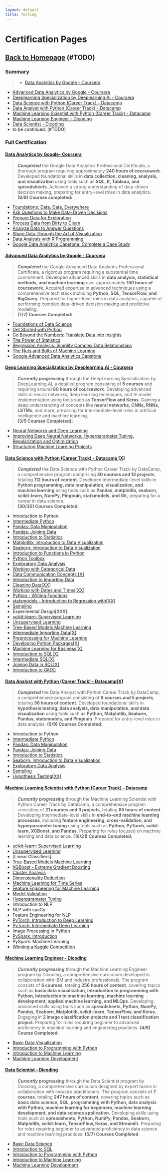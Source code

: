 ```yaml
---
layout: default
title: Testing
---
```



# Certification Pages

## **[Back to Homepage](evanhfw.github.io)** (#TODO)

### Summary

> - [Data Analytics by Google - Coursera](#data-analytics-by-google-coursera)
- [Advanced Data Analytics by Google - Coursera](#advanced-data-analytics-by-google-coursera)
- [Deeplearning Specialization by Deeplearning.Ai - Coursera](#deeplearning-specialization-by-deeplearning.ai-coursera)
- [Data Science with Python (Career Track) - Datacamp](#data-science-with-python-career-track-datacamp)
- [Data Analyst with Python (Career Track) - Datacamp](#data-analyst-with-python-career-track-datacamp)
- [Machine Learning Scientist with Pyhton (Career Track) - Datacamp](#machine-learning-scientist-with-python-career-track-datacamp)
- [Machine Learning Engineer - Dicoding](#machine-learning-engineer-dicoding)
- [Data Scientist - Dicoding](#data-scientist-dicoding)
- to be continued. (#TODO)

### Full Certification

#### <a id="data-analytics-by-google-coursera"></a> **[Data Analytics by Google- Coursera](https://www.coursera.org/account/accomplishments/professional-cert/C8FRK8GEKAA8)**    
> ***Completed*** the Google Data Analytics Professional Certificate, a thorough program requiring approximately **240 hours of coursework**. Developed foundational skills in **data collection, cleaning, analysis, and visualization** using tools such as **SQL, R, Tableau, and spreadsheets**. Achieved a strong understanding of data-driven decision making, preparing for entry-level roles in data analytics.     
**(8/8) Courses completed:**         
- [Foundations: Data, Data, Everywhere](https://www.coursera.org/account/accomplishments/certificate/4XXUL533VS7R)
- [Ask Questions to Make Data-Driven Decisions](https://www.coursera.org/account/accomplishments/certificate/4XXUL533VS7R)
- [Prepare Data for Exploration](https://www.coursera.org/account/accomplishments/certificate/X8KU7K7QXZ9L)
- [Process Data from Dirty to Clean](https://www.coursera.org/account/accomplishments/certificate/CVR3WFVNTM9V)
- [Analyze Data to Answer Questions](https://www.coursera.org/account/accomplishments/certificate/PX4NVMSQ9TVB)
- [Share Data Through the Art of Visualization](https://www.coursera.org/account/accomplishments/certificate/WVMHZGVVCUEY)
- [Data Analysis with R Programming](https://www.coursera.org/account/accomplishments/certificate/SWBFPSUHCSHX)
- [Google Data Analytics Capstone: Complete a Case Study](https://www.coursera.org/account/accomplishments/certificate/RTYUQHVGFRGE)

#### <a id="advanced-data-analytics-by-google-coursera"></a> **[Advanced Data Analytics by Google - Coursera](https://www.coursera.org/account/accomplishments/professional-cert/TZ2M5A7L4QPX)**     
> ***Completed*** the Google Advanced Data Analytics Professional Certificate, a rigorous program requiring a substantial time commitment. Developed advanced skills in **data analysis, statistical methods, and machine learning** over approximately **150 hours of coursework**. Acquired expertise in advanced techniques using a comprehensive tech stack including **Python, SQL, TensorFlow, and BigQuery**. Prepared for higher-level roles in data analytics, capable of performing complex data-driven decision making and predictive modeling.     
**(7/7) Courses Completed:**
- [Foundations of Data Science](https://www.coursera.org/account/accomplishments/certificate/L6A63QZ6NUDX)
- [Get Started with Python](https://www.coursera.org/account/accomplishments/certificate/6MKWC6MDYJMT)
- [Go Beyond the Numbers: Translate Data into Insights](https://www.coursera.org/account/accomplishments/certificate/3VYBWXRHPP7E)
- [The Power of Statistics](https://www.coursera.org/account/accomplishments/certificate/T2C6ZG5489XC)
- [Regression Analysis: Simplify Complex Data Relationships](https://www.coursera.org/account/accomplishments/certificate/Q83Y9FMWTL5Y)
- [The Nuts and Bolts of Machine Learning](https://www.coursera.org/account/accomplishments/certificate/Z3HDRFVMCH4L)
- [Google Advanced Data Analytics Capstone](https://www.coursera.org/account/accomplishments/certificate/GQAG3KLGNYGS)


#### <a id="deeplearning-specialization-by-deeplearning.ai-coursera"></a> **[Deep Learning Specialization by Deeplearning.Ai - Coursera](https://www.coursera.org/specializations/deep-learning?courseAccomplishmentCurrentPage=1)**    
> ***Currently progressing*** through the DeepLearning Specialization by DeepLearning.AI, a detailed program consisting of **5 courses** and requiring around **80 hours of coursework**. Developing advanced skills in neural networks, deep learning techniques, and AI model implementation using tools such as **TensorFlow and Keras**. Gaining a deep understanding of concepts like **neural networks, CNNs, RNNs, LSTMs**, and more, preparing for intermediate-level roles in artificial intelligence and machine learning.     
**(3/5 Courses Completed):**
- [Neural Networks and Deep Learning](https://www.coursera.org/account/accomplishments/verify/ELMJLW7QLHZA)
- [Improving Deep Neural Networks: Hyperparameter Tuning, Regularization and Optimization](https://www.coursera.org/account/accomplishments/verify/HRAVAJ8TWN6W)
- [Structuring Machine Learning Projects](https://www.coursera.org/account/accomplishments/records/SQH97UWT9JB4)

#### <a id="data-science-with-python-career-track-datacamp"></a> **[Data Science with Python (Career Track) - Datacamp [X]](https://www.datacamp.com/completed/statement-of-accomplishment/track/98d42eefa1443c2e12e4e932581e80e486b54fc8)**      
> ***Completed*** the Data Science with Python Career Track by DataCamp, a comprehensive program comprising **30 courses and 13 projects**, totaling **112 hours of content**. Developed intermediate-level skills in **Python programming, data manipulation, visualization, and machine learning** using tools such as **Pandas, matplotlib, seaborn, scikit-learn, NumPy, Pingouin, statsmodels, and Git**, preparing for a career in data science.      
**(30/30) Courses Completed:**
- Introduction to Python
- [Intermediate Python](https://www.datacamp.com/completed/statement-of-accomplishment/course/674ecbe50a0234fdcbe391e43b86194dc10578d1)
- [Pandas: Data Manipulation](https://www.datacamp.com/completed/statement-of-accomplishment/course/b5a41c9e68617521b150e2f8516a1cb238cf465e)
- [Pandas: Joining Data](https://www.datacamp.com/completed/statement-of-accomplishment/course/94a115dfccd0f20926bc560a09346dac5eb2c648)
- [Introduction to Statistics](https://www.datacamp.com/completed/statement-of-accomplishment/course/3b8f415284a90c63c2d935a1f8014787acaf6ada)
- [Matplotlib: Introduction to Data Visualization](https://www.datacamp.com/completed/statement-of-accomplishment/course/7b17bbea532e6ed9ac823dab13116f399581fbca)
- [Seaborn: Introduction to Data Visualization](https://www.datacamp.com/completed/statement-of-accomplishment/course/71b1080f62e255b3aa453ba8c5fb756b763879dc)
- [Introduction to Functions in Python](https://www.datacamp.com/completed/statement-of-accomplishment/course/4a1d40e147250e12680dedd563b731f3f7486ec1)
- [Python Toolbox](https://www.datacamp.com/completed/statement-of-accomplishment/course/d635b167e1fe3ef2b1239497a19fcad09c77359d)
- [Exploratory Data Analysis](https://www.datacamp.com/completed/statement-of-accomplishment/course/57624579c2fd6dafdd5e7810a3bae7aeaea00aee)
- [Working with Categorical Data](https://www.datacamp.com/completed/statement-of-accomplishment/course/e37ee77845994d56418fb124e164b0059136072c)
- [Data Communication Concepts [X]](https://www.datacamp.com/completed/statement-of-accomplishment/course/f22b5c81acfabaa7211b39f38de14dafbed35ee3)
- [Introduction to Importing Data](https://www.datacamp.com/completed/statement-of-accomplishment/course/de3d861b9c2d1315bd4998e6534612519bc81785)
- [Cleaning Data[XX]](https://www.datacamp.com/completed/statement-of-accomplishment/course/1a711545713733775aaf2ff75dbada8d9f3f9ba1)
- [Working with Dates and Times[XX]](https://www.datacamp.com/completed/statement-of-accomplishment/course/19ee79c562f8e63bc0ade0167cc4abad8fa91bc0)
- [Python - Writing Functions](https://www.datacamp.com/completed/statement-of-accomplishment/course/80c8864aa34fca1f6b58c3be1c4319fd5385232a)
- [statsmodels - Introduction to Regression with[XX]](https://www.datacamp.com/completed/statement-of-accomplishment/course/5054c64e4e8f95a712432f1d9033d24b0a4780a2)
- [Sampling](https://www.datacamp.com/completed/statement-of-accomplishment/course/d6f542c333298c884d5b2dafa9268eaaa00bd389)
- Experimental Design[XXX]
- [scikit-learn: Supervised Learning](https://www.datacamp.com/completed/statement-of-accomplishment/course/8c0202c7ba065b4cf461d7babd52c789141637e4)
- [Unsupervised Learning](https://www.datacamp.com/completed/statement-of-accomplishment/course/9023ed9716f3898af9bb26a3e3c81a62c54678c5)
- [Tree-Based Models Machine Learning](https://www.datacamp.com/completed/statement-of-accomplishment/course/748b5002519627f08bdb1f5776acdd371c92c4a6)
- [Intermediate Importing Data[X]](https://www.datacamp.com/completed/statement-of-accomplishment/course/48e421ccaa53c1c81886e317a35868d5e23c489e)
- [Preprocessing for Machine Learning](https://www.datacamp.com/completed/statement-of-accomplishment/course/713ef26cae2dda8f4126e4098c40927ea106624a)
- [Developing Python Packages[X]](https://www.datacamp.com/completed/statement-of-accomplishment/course/1c4d761127da5e1b600878ad7cc347acd3c61a6a)
- [Machine Learning for Business[X]](https://www.datacamp.com/completed/statement-of-accomplishment/course/d5ee6c3adf87e75d843389bb45be47d90b2aec58)
- [Introduction to SQL[X]](https://www.datacamp.com/completed/statement-of-accomplishment/course/381e1b361b6a31a0fe5a50456c381fca3f3730b1)
- [Intermediate SQL[X]](https://www.datacamp.com/completed/statement-of-accomplishment/course/381e1b361b6a31a0fe5a50456c381fca3f3730b1)
- [Joining Data in SQL[X]](https://www.datacamp.com/completed/statement-of-accomplishment/course/3fbd87e072be4f254827aeb9cabaa118718293ee)
- [Introduction to Git[X]](https://www.datacamp.com/completed/statement-of-accomplishment/course/843872d251376ba078a2860ff359d398f9b1e245)

#### <a id="data-analyst-with-python-career-track-datacamp"></a> **[Data Analyst with Python (Career Track) - Datacamp[X]](https://www.datacamp.com/statement-of-accomplishment/track/6d44ee4e0f2316eeec8a4a12bfd00050fff3e2cb)**
> ***Completed*** the Data Analyst with Python Career Track by DataCamp, a comprehensive program consisting of **9 courses and 5 projects**, totaling **36 hours of content**. Developed foundational skills in **hypothesis testing, data analysis, data manipulation, and data visualization** using tools such as **Python, Matplotlib, Seaborn, Pandas, statsmodels, and Pingouin**. Prepared for entry-level roles in data analysis.
**(9/9) Courses Completed:**
- Introduction to Python
- [Intermediate Python](https://www.datacamp.com/completed/statement-of-accomplishment/course/674ecbe50a0234fdcbe391e43b86194dc10578d1)
- [Pandas: Data Manipulation](https://www.datacamp.com/completed/statement-of-accomplishment/course/b5a41c9e68617521b150e2f8516a1cb238cf465e)
- [Pandas: Joining Data](https://www.datacamp.com/completed/statement-of-accomplishment/course/94a115dfccd0f20926bc560a09346dac5eb2c648)
- [Introduction to Statistics](https://www.datacamp.com/completed/statement-of-accomplishment/course/3b8f415284a90c63c2d935a1f8014787acaf6ada)
- [Seaborn: Introduction to Data Visualization](https://www.datacamp.com/completed/statement-of-accomplishment/course/71b1080f62e255b3aa453ba8c5fb756b763879dc)
- [Exploratory Data Analysis](https://www.datacamp.com/completed/statement-of-accomplishment/course/57624579c2fd6dafdd5e7810a3bae7aeaea00aee)
- [Sampling](https://www.datacamp.com/completed/statement-of-accomplishment/course/d6f542c333298c884d5b2dafa9268eaaa00bd389)
- [Hypothesis Testing[XX]](https://www.datacamp.com/completed/statement-of-accomplishment/course/38049b1a040f986f505da6b629ae19e6866c3541)

#### <a id="machine-learning-scientist-with-python-career-track-datacamp"></a> **[Machine Learning Scientist with Python (Career Track) - Datacamp](https://app.datacamp.com/learn/career-tracks/machine-learning-scientist-with-python)**
> ***Currently progressing*** through the Machine Learning Scientist with Python Career Track by DataCamp, a comprehensive program consisting of **21 courses and 3 projects**, totaling **85 hours of content**. Developing intermediate-level skills in **end-to-end machine learning processes**, including **feature engineering, cross-validation, and hyperparameter tuning** using tools such as **Python, PyTorch, scikit-learn, XGBoost, and Pandas.** Preparing for roles focused on machine learning and data science.
**(16/21) Courses Completed:**
- [scikit-learn: Supervised Learning](https://www.datacamp.com/completed/statement-of-accomplishment/course/8c0202c7ba065b4cf461d7babd52c789141637e4)
- [Unsupervised Learning](https://www.datacamp.com/completed/statement-of-accomplishment/course/9023ed9716f3898af9bb26a3e3c81a62c54678c5)
- [Linear Classifiers]
- [Tree-Based Models Machine Learning](https://www.datacamp.com/completed/statement-of-accomplishment/course/748b5002519627f08bdb1f5776acdd371c92c4a6)
- [XGBoost - Extreme Gradient Boosting](https://www.datacamp.com/completed/statement-of-accomplishment/course/d700ccc10f3a5249cc0c3d7a7f492ddc2922eec2)
- [Cluster Analysis](https://www.datacamp.com/completed/statement-of-accomplishment/course/04c210d65436d7f52d094539d1841513650dd454)
- [Dimensionality Reduction](https://www.datacamp.com/completed/statement-of-accomplishment/course/0c7a06671203fd894019e7875eb12fb0d225dc26)
- [Machine Learning for Time Series](https://www.datacamp.com/completed/statement-of-accomplishment/course/01c2524dec3e95434858acd6dae5b0543a231207)
- [Feature Engineering for Machine Learning](https://www.datacamp.com/completed/statement-of-accomplishment/course/fd9dd734b8a3ed3caf66ecb8ecb91a91f8612257)
- [Model Validation](https://www.datacamp.com/completed/statement-of-accomplishment/course/7d15057828bad8656e9915d1432f851fdb7339f4)
- [Hyperparameter Tuning](https://www.datacamp.com/completed/statement-of-accomplishment/course/508692fe9849af1d5673ce3aa7185d9745758e35)
- Introduction to NLP
- NLP with spaCy
- Feature Engineering for NLP
- [PyTorch: Introduction to Deep Learning](https://www.datacamp.com/completed/statement-of-accomplishment/course/39da3f6f973c499ccaebf66e46f6f53be266de59)
- [PyTorch: Intermediate Deep Learning](https://www.datacamp.com/completed/statement-of-accomplishment/course/18c3ebcd2f4020e6c1903691c7f6ac3fbd53b53f)
- Image Processing in Python
- [PySpark: Introduction](https://www.datacamp.com/completed/statement-of-accomplishment/course/b24a857aef8eafc025ebd1bca8b3deb3df28629f)
- PySpark: Machine Learning
- [Winning a Kaggle Competition](https://www.datacamp.com/completed/statement-of-accomplishment/course/f98b6ae7e954f25d118b4f629da487016cfcd884)

#### <a id="machine-learning-engineer-dicoding"></a> [Machine Learning Engineer - Dicoding](https://www.dicoding.com/learningpaths/30)    
> ***Currently progressing*** through the Machine Learning Engineer program by Dicoding, a comprehensive curriculum developed in collaboration with IBM and industry professionals. The program consists of **6 courses**, totaling **256 hours of content**, covering topics such as **basic data visualization, introduction to programming with Python, introduction to machine learning, machine learning development, applied machine learning, and MLOps**. Developing advanced skills using tools such as **spreadsheets, Python, NumPy, Pandas, Seaborn, Matplotlib, scikit-learn, TensorFlow, and Keras**. Engaging in **2 image classification projects and 1 text classification project**. Preparing for roles requiring beginner to advanced proficiency in machine learning and engineering practices.
**(4/6) Course Completed:**
- [Basic Data Visualization](https://www.dicoding.com/certificates/72ZD90KJ6PYW)
- [Introduction to Programming with Python](https://www.dicoding.com/certificates/QLZ92V60EX5D)
- [Introduction to Machine Learning](https://www.dicoding.com/certificates/JLX1L4KOGX72)
- [Machine Learning Development](https://www.dicoding.com/certificates/RVZKKENWEZD5)

#### <a id="data-scientist-dicoding"></a> [Data Scientist - Dicoding](https://www.dicoding.com/learningpaths/60)     
> ***Currently progressing*** through the Data Scientist program by Dicoding, a comprehensive curriculum designed by expert teams in collaboration with industry practitioners. The program consists of **7 courses**, totaling **247 hours of content**, covering topics such as **basic data science, SQL, programming with Python, data analysis with Python, machine learning for beginners, machine learning development, and data science application.** Developing skills using tools such as **spreadsheets, Python, NumPy, Pandas, Seaborn, Matplotlib, scikit-learn, TensorFlow, Keras, and Streamlit.** Preparing for roles requiring beginner to advanced proficiency in data science and machine learning practices.
**(5/7) Courses Completed**:
- [Basic Data Science](https://www.dicoding.com/dicodingassets/coursecertificate/534af003a392cc6ff02a8effc669b68875f5db1b/view)
- [Introduction to SQL](https://www.dicoding.com/certificates/07Z68MQQWXQR)
- [Introduction to Programming with Python](https://www.dicoding.com/certificates/QLZ92V60EX5D)
- [Introduction to Machine Learning](https://www.dicoding.com/certificates/JLX1L4KOGX72)
- [Machine Learning Development](https://www.dicoding.com/certificates/RVZKKENWEZD5)
